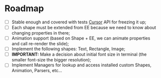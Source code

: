 # Roadmap

- [ ] Stable enough and covered with tests [Cursor](https://github.com/kittikjs/cursor) API for freezing it up;
- [ ] Each shape must be extended from EE because we need to know about changing properties in there;
- [ ] Animation support (based on Shape + EE, we can animate properties and call re-render the slide);
- [ ] Implement the following shapes: Text, Rectangle, Image;
- [ ] **IMPORTANT:** Make a decision about initial font size in terminal (the smaller font-size the bigger resolution);
- [ ] Implement Managers for lookup and access installed custom Shapes, Animation, Parsers, etc...
